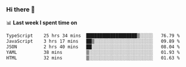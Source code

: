 ### Hi there 👋

<!--
**DBvc/DBvc** is a ✨ _special_ ✨ repository because its `README.md` (this file) appears on your GitHub profile.

Here are some ideas to get you started:

- 🔭 I’m currently working on ...
- 🌱 I’m currently learning ...
- 👯 I’m looking to collaborate on ...
- 🤔 I’m looking for help with ...
- 💬 Ask me about ...
- 📫 How to reach me: ...
- 😄 Pronouns: ...
- ⚡ Fun fact: ...
-->

📊 **Last week I spent time on**
<!--START_SECTION:waka-->

```txt
TypeScript    25 hrs 34 mins  ███████████████████▒░░░░░   76.79 %
JavaScript    3 hrs 17 mins   ██▒░░░░░░░░░░░░░░░░░░░░░░   09.89 %
JSON          2 hrs 40 mins   ██░░░░░░░░░░░░░░░░░░░░░░░   08.04 %
YAML          38 mins         ▒░░░░░░░░░░░░░░░░░░░░░░░░   01.93 %
HTML          32 mins         ▒░░░░░░░░░░░░░░░░░░░░░░░░   01.63 %
```

<!--END_SECTION:waka-->
